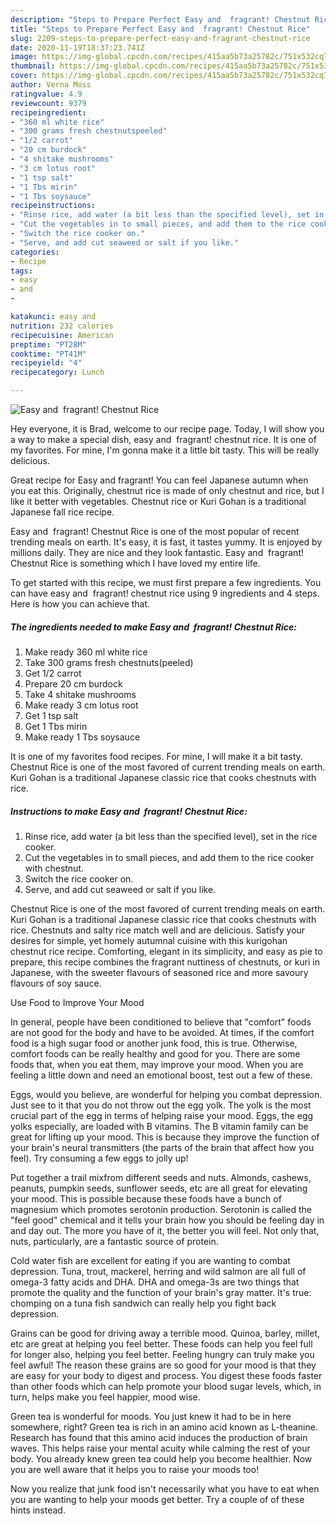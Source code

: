 ```yaml
---
description: "Steps to Prepare Perfect Easy and  fragrant! Chestnut Rice"
title: "Steps to Prepare Perfect Easy and  fragrant! Chestnut Rice"
slug: 2209-steps-to-prepare-perfect-easy-and-fragrant-chestnut-rice
date: 2020-11-19T18:37:23.741Z
image: https://img-global.cpcdn.com/recipes/415aa5b73a25782c/751x532cq70/easy-and-fragrant-chestnut-rice-recipe-main-photo.jpg
thumbnail: https://img-global.cpcdn.com/recipes/415aa5b73a25782c/751x532cq70/easy-and-fragrant-chestnut-rice-recipe-main-photo.jpg
cover: https://img-global.cpcdn.com/recipes/415aa5b73a25782c/751x532cq70/easy-and-fragrant-chestnut-rice-recipe-main-photo.jpg
author: Verna Moss
ratingvalue: 4.9
reviewcount: 9379
recipeingredient:
- "360 ml white rice"
- "300 grams fresh chestnutspeeled"
- "1/2 carrot"
- "20 cm burdock"
- "4 shitake mushrooms"
- "3 cm lotus root"
- "1 tsp salt"
- "1 Tbs mirin"
- "1 Tbs soysauce"
recipeinstructions:
- "Rinse rice, add water (a bit less than the specified level), set in the rice cooker."
- "Cut the vegetables in to small pieces, and add them to the rice cooker with chestnut."
- "Switch the rice cooker on."
- "Serve, and add cut seaweed or salt if you like."
categories:
- Recipe
tags:
- easy
- and
- 

katakunci: easy and  
nutrition: 232 calories
recipecuisine: American
preptime: "PT28M"
cooktime: "PT41M"
recipeyield: "4"
recipecategory: Lunch

---
```



![Easy and  fragrant! Chestnut Rice](https://img-global.cpcdn.com/recipes/415aa5b73a25782c/751x532cq70/easy-and-fragrant-chestnut-rice-recipe-main-photo.jpg)

Hey everyone, it is Brad, welcome to our recipe page. Today, I will show you a way to make a special dish, easy and  fragrant! chestnut rice. It is one of my favorites. For mine, I'm gonna make it a little bit tasty. This will be really delicious.

Great recipe for Easy and fragrant! You can feel Japanese autumn when you eat this. Originally, chestnut rice is made of only chestnut and rice, but I like it better with vegetables. Chestnut rice or Kuri Gohan is a traditional Japanese fall rice recipe.

Easy and  fragrant! Chestnut Rice is one of the most popular of recent trending meals on earth. It's easy, it is fast, it tastes yummy. It is enjoyed by millions daily. They are nice and they look fantastic. Easy and  fragrant! Chestnut Rice is something which I have loved my entire life.


To get started with this recipe, we must first prepare a few ingredients. You can have easy and  fragrant! chestnut rice using 9 ingredients and 4 steps. Here is how you can achieve that.

<!--inarticleads1-->

##### The ingredients needed to make Easy and  fragrant! Chestnut Rice:

1. Make ready 360 ml white rice
1. Take 300 grams fresh chestnuts(peeled)
1. Get 1/2 carrot
1. Prepare 20 cm burdock
1. Take 4 shitake mushrooms
1. Make ready 3 cm lotus root
1. Get 1 tsp salt
1. Get 1 Tbs mirin
1. Make ready 1 Tbs soysauce


It is one of my favorites food recipes. For mine, I will make it a bit tasty. Chestnut Rice is one of the most favored of current trending meals on earth. Kuri Gohan is a traditional Japanese classic rice that cooks chestnuts with rice. 

<!--inarticleads2-->

##### Instructions to make Easy and  fragrant! Chestnut Rice:

1. Rinse rice, add water (a bit less than the specified level), set in the rice cooker.
1. Cut the vegetables in to small pieces, and add them to the rice cooker with chestnut.
1. Switch the rice cooker on.
1. Serve, and add cut seaweed or salt if you like.


Chestnut Rice is one of the most favored of current trending meals on earth. Kuri Gohan is a traditional Japanese classic rice that cooks chestnuts with rice. Chestnuts and salty rice match well and are delicious. Satisfy your desires for simple, yet homely autumnal cuisine with this kurigohan chestnut rice recipe. Comforting, elegant in its simplicity, and easy as pie to prepare, this recipe combines the fragrant nuttiness of chestnuts, or kuri in Japanese, with the sweeter flavours of seasoned rice and more savoury flavours of soy sauce. 

Use Food to Improve Your Mood


In general, people have been conditioned to believe that "comfort" foods are not good for the body and have to be avoided. At times, if the comfort food is a high sugar food or another junk food, this is true. Otherwise, comfort foods can be really healthy and good for you. There are some foods that, when you eat them, may improve your mood. When you are feeling a little down and need an emotional boost, test out a few of these.

Eggs, would you believe, are wonderful for helping you combat depression. Just see to it that you do not throw out the egg yolk. The yolk is the most crucial part of the egg in terms of helping raise your mood. Eggs, the egg yolks especially, are loaded with B vitamins. The B vitamin family can be great for lifting up your mood. This is because they improve the function of your brain's neural transmitters (the parts of the brain that affect how you feel). Try consuming a few eggs to jolly up!

Put together a trail mixfrom different seeds and nuts. Almonds, cashews, peanuts, pumpkin seeds, sunflower seeds, etc are all great for elevating your mood. This is possible because these foods have a bunch of magnesium which promotes serotonin production. Serotonin is called the "feel good" chemical and it tells your brain how you should be feeling day in and day out. The more you have of it, the better you will feel. Not only that, nuts, particularly, are a fantastic source of protein.

Cold water fish are excellent for eating if you are wanting to combat depression. Tuna, trout, mackerel, herring and wild salmon are all full of omega-3 fatty acids and DHA. DHA and omega-3s are two things that promote the quality and the function of your brain's gray matter. It's true: chomping on a tuna fish sandwich can really help you fight back depression. 

Grains can be good for driving away a terrible mood. Quinoa, barley, millet, etc are great at helping you feel better. These foods can help you feel full for longer also, helping you feel better. Feeling hungry can truly make you feel awful! The reason these grains are so good for your mood is that they are easy for your body to digest and process. You digest these foods faster than other foods which can help promote your blood sugar levels, which, in turn, helps make you feel happier, mood wise.

Green tea is wonderful for moods. You just knew it had to be in here somewhere, right? Green tea is rich in an amino acid known as L-theanine. Research has found that this amino acid induces the production of brain waves. This helps raise your mental acuity while calming the rest of your body. You already knew green tea could help you become healthier. Now you are well aware that it helps you to raise your moods too!

Now you realize that junk food isn't necessarily what you have to eat when you are wanting to help your moods get better. Try  a  couple of  of  these  hints  instead.

